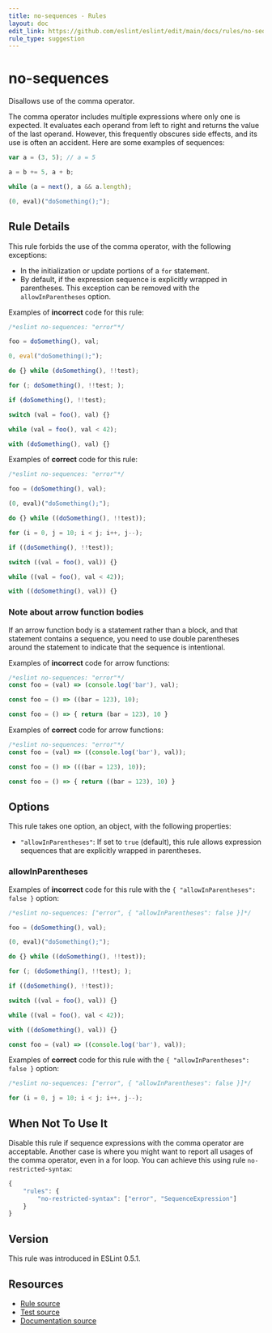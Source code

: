 ```yaml
---
title: no-sequences - Rules
layout: doc
edit_link: https://github.com/eslint/eslint/edit/main/docs/rules/no-sequences.md
rule_type: suggestion
---
```

<!-- Note: No pull requests accepted for this file. See README.md in the root directory for details. -->

# no-sequences

Disallows use of the comma operator.

The comma operator includes multiple expressions where only one is expected. It evaluates each operand from left to right and returns the value of the last operand. However, this frequently obscures side effects, and its use is often an accident. Here are some examples of sequences:

```js
var a = (3, 5); // a = 5

a = b += 5, a + b;

while (a = next(), a && a.length);

(0, eval)("doSomething();");
```

## Rule Details

This rule forbids the use of the comma operator, with the following exceptions:

* In the initialization or update portions of a `for` statement.
* By default, if the expression sequence is explicitly wrapped in parentheses. This exception can be removed with the `allowInParentheses` option.

Examples of **incorrect** code for this rule:

```js
/*eslint no-sequences: "error"*/

foo = doSomething(), val;

0, eval("doSomething();");

do {} while (doSomething(), !!test);

for (; doSomething(), !!test; );

if (doSomething(), !!test);

switch (val = foo(), val) {}

while (val = foo(), val < 42);

with (doSomething(), val) {}
```

Examples of **correct** code for this rule:

```js
/*eslint no-sequences: "error"*/

foo = (doSomething(), val);

(0, eval)("doSomething();");

do {} while ((doSomething(), !!test));

for (i = 0, j = 10; i < j; i++, j--);

if ((doSomething(), !!test));

switch ((val = foo(), val)) {}

while ((val = foo(), val < 42));

with ((doSomething(), val)) {}
```

### Note about arrow function bodies

If an arrow function body is a statement rather than a block, and that statement contains a sequence, you need to use double parentheses around the statement to indicate that the sequence is intentional.

Examples of **incorrect** code for arrow functions:

```js
/*eslint no-sequences: "error"*/
const foo = (val) => (console.log('bar'), val);

const foo = () => ((bar = 123), 10);

const foo = () => { return (bar = 123), 10 }
```

Examples of **correct** code for arrow functions:

```js
/*eslint no-sequences: "error"*/
const foo = (val) => ((console.log('bar'), val));

const foo = () => (((bar = 123), 10));

const foo = () => { return ((bar = 123), 10) }
```

## Options

This rule takes one option, an object, with the following properties:

* `"allowInParentheses"`: If set to `true` (default), this rule allows expression sequences that are explicitly wrapped in parentheses.

### allowInParentheses

Examples of **incorrect** code for this rule with the `{ "allowInParentheses": false }` option:

```js
/*eslint no-sequences: ["error", { "allowInParentheses": false }]*/

foo = (doSomething(), val);

(0, eval)("doSomething();");

do {} while ((doSomething(), !!test));

for (; (doSomething(), !!test); );

if ((doSomething(), !!test));

switch ((val = foo(), val)) {}

while ((val = foo(), val < 42));

with ((doSomething(), val)) {}

const foo = (val) => ((console.log('bar'), val));
```

Examples of **correct** code for this rule with the `{ "allowInParentheses": false }` option:

```js
/*eslint no-sequences: ["error", { "allowInParentheses": false }]*/

for (i = 0, j = 10; i < j; i++, j--);
```

## When Not To Use It

Disable this rule if sequence expressions with the comma operator are acceptable.
Another case is where you might want to report all usages of the comma operator, even in a for loop. You can achieve this using rule `no-restricted-syntax`:

```js
{
    "rules": {
        "no-restricted-syntax": ["error", "SequenceExpression"]
    }
}
```

## Version

This rule was introduced in ESLint 0.5.1.

## Resources

* [Rule source](https://github.com/eslint/eslint/tree/HEAD/lib/rules/no-sequences.js)
* [Test source](https://github.com/eslint/eslint/tree/HEAD/tests/lib/rules/no-sequences.js)
* [Documentation source](https://github.com/eslint/eslint/tree/HEAD/docs/rules/no-sequences.md)
